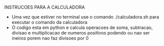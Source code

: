 INSTRUCOES PARA A CALCULADORA 

- Uma vez que estiver no terminal use o comando ./calculadora.sh para executar o comando da calculadora
- O codigo esta em python e calcula operacoes de soma, subtracao, divisao e multiplicacao de numeros positivos podendo ou nao ser ineiros
  porem nao faz divisoes por 0
